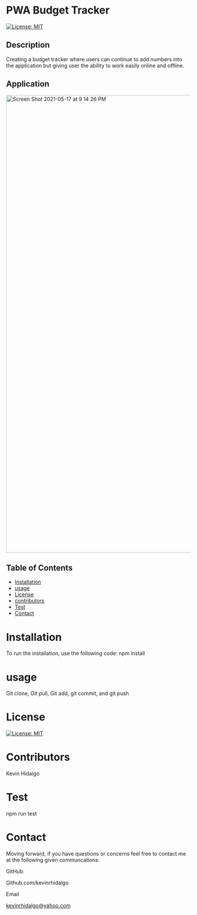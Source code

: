 # PWA Budget Tracker
  [![License: MIT](https://img.shields.io/badge/License-MIT-yellow.svg)](https://opensource.org/licenses/MIT)
  ## Description 
Creating a budget tracker where users can continue to add numbers into the application but giving user the ability to work easily online and offline. 
## Application 
<img width="1244" alt="Screen Shot 2021-05-17 at 9 14 26 PM" src="https://user-images.githubusercontent.com/78196245/118575711-19547280-b755-11eb-9072-dfac543844c6.png">

  ## Table of Contents 

  * [Installation](#installation)
  * [usage](#usage)
  * [License](#license)
  * [contributors](#contributors)
  * [Test](#test)
  * [Contact](#contact)
  # Installation
  To run the installation, use the following code:
  npm install
  # usage
  Git clone, Git pull, Git add, git commit, and git push
  # License
  [![License: MIT](https://img.shields.io/badge/License-MIT-yellow.svg)](https://opensource.org/licenses/MIT)
  
  # Contributors
  Kevin Hidalgo
  # Test
  npm run test
  # Contact
  Moving forward, if you have questions or concerns feel free to contact me at the following given communcations: 


  GitHub: 

  Github.com/kevinrhidalgo 

  Email 

  kevinrhidalgo@yahoo.com 


 
  

  

